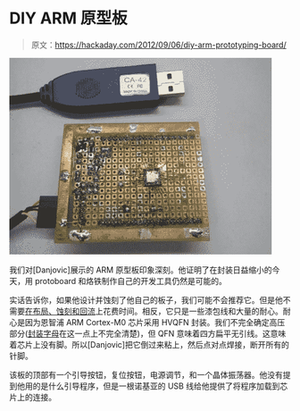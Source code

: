 # DIY ARM 原型板

> 原文：<https://hackaday.com/2012/09/06/diy-arm-prototyping-board/>

![](img/fcc8d9add30e0e2fa125e96917e3c25d.png "diy-arm-prototyping-board")

我们对[Danjovic]展示的 ARM 原型板印象深刻。他证明了在封装日益缩小的今天，用 protoboard 和烙铁制作自己的开发工具仍然是可能的。

实话告诉你，如果他设计并蚀刻了他自己的板子，我们可能不会推荐它。但是他不需要[在布局、蚀刻和回流](http://hackaday.com/2011/08/03/an-arm-dev-board-you-can-make-at-home/)上花费时间。相反，它只是一些漆包线和大量的耐心。耐心是因为恩智浦 ARM Cortex-M0 芯片采用 HVQFN 封装。我们不完全确定高压部分([封装字母](http://hackaday.com/2012/08/31/hackaday-links-august-31-2012/)在这一点上不完全清楚)，但 QFN 意味着四方扁平无引线。这意味着芯片上没有脚。所以[Danjovic]把它倒过来粘上，然后点对点焊接，断开所有的针脚。

该板的顶部有一个引导按钮，复位按钮，电源调节，和一个晶体振荡器。他没有提到他用的是什么引导程序，但是一根诺基亚的 USB 线给他提供了将程序加载到芯片上的连接。